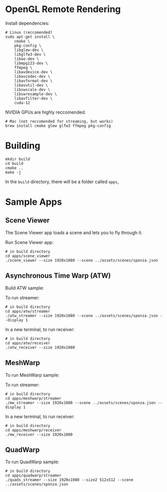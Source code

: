 # OpenGL Remote Rendering

Install dependencies:
```
# Linux (reccomended)
sudo apt-get install \
    cmake \
    pkg-config \
    libglew-dev \
    libglfw3-dev \
    libao-dev \
    libmpg123-dev \
    ffmpeg \
    libavdevice-dev \
    libavcodec-dev \
    libavformat-dev \
    libavutil-dev \
    libswscale-dev \
    libswresample-dev \
    libavfilter-dev \
    cuda-12
```
NVIDIA GPUs are highly reccomended.

```
# Mac (not reccomended for streaming, but works)
brew install cmake glew glfw3 ffmpeg pkg-config
```

# Building
```
mkdir build
cd build
cmake ..
make -j
```

In the `build` directory, there will be a folder called `apps`,

# Sample Apps

## Scene Viewer

The Scene Viewer app loads a scene and lets you to fly through it.

Run Scene Viewer app:
```
# in build directory
cd apps/scene_viewer
./scene_viewer --size 1920x1080 --scene ../assets/scenes/sponza.json
```

## Asynchronous Time Warp (ATW)

Build ATW sample:

To run streamer:
```
# in build directory
cd apps/atw/streamer
./atw_streamer --size 1920x1080 --scene ../assets/scenes/sponza.json --display 1
```

In a new terminal, to run receiver:
```
# in build directory
cd apps/atw/receiver
./atw_receiver --size 1920x1080
```

## MeshWarp

To run MeshWarp sample:

To run streamer:
```
# in build directory
cd apps/meshwarp/streamer
./mw_streamer --size 1920x1080 --scene ../assets/scenes/sponza.json --display 1
```

In a new terminal, to run receiver:
```
# in build directory
cd apps/meshwarp/receiver
./mw_receiver --size 1920x1080
```

## QuadWarp

To run QuadWarp sample:

```
# in build directory
cd apps/quadwarp/streamer
./quads_streamer --size 1920x1080 --size2 512x512 --scene ../assets/scenes/sponza.json
```
